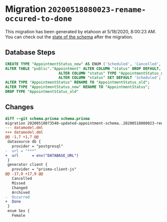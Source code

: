 # Migration `20200518080023-rename-occured-to-done`

This migration has been generated by etahoon at 5/18/2020, 8:00:23 AM.
You can check out the [state of the schema](./schema.prisma) after the migration.

## Database Steps

```sql
CREATE TYPE "AppointmentStatus_new" AS ENUM ('Scheduled', 'Cancelled', 'Missed', 'Changed', 'Archived', 'Done');
ALTER TABLE "public"."Appointment" ALTER COLUMN "status" DROP DEFAULT,
                        ALTER COLUMN "status" TYPE "AppointmentStatus_new" USING ("status"::text::"AppointmentStatus_new"),
                        ALTER COLUMN "status" SET DEFAULT 'Scheduled';
ALTER TYPE "AppointmentStatus" RENAME TO "AppointmentStatus_old";
ALTER TYPE "AppointmentStatus_new" RENAME TO "AppointmentStatus";
DROP TYPE "AppointmentStatus_old"
```

## Changes

```diff
diff --git schema.prisma schema.prisma
migration 20200518073540-updated-appointment-schema..20200518080023-rename-occured-to-done
--- datamodel.dml
+++ datamodel.dml
@@ -1,7 +1,7 @@
 datasource db {
   provider = "postgresql"
-  url = "***"
+  url      = env("DATABASE_URL")
 }
 generator client {
   provider = "prisma-client-js"
@@ -17,9 +17,9 @@
   Cancelled
   Missed
   Changed
   Archived
-  Occurred
+  Done
 }
 enum Sex {
   Female
```


